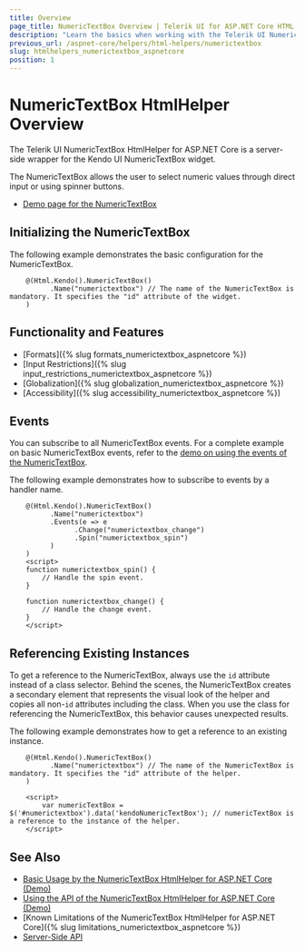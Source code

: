```yaml
---
title: Overview
page_title: NumericTextBox Overview | Telerik UI for ASP.NET Core HTML Helpers
description: "Learn the basics when working with the Telerik UI NumericTextBox for ASP.NET Core (MVC 6 or ASP.NET Core MVC)."
previous_url: /aspnet-core/helpers/html-helpers/numerictextbox
slug: htmlhelpers_numerictextbox_aspnetcore
position: 1
---
```


# NumericTextBox HtmlHelper Overview

The Telerik UI NumericTextBox HtmlHelper for ASP.NET Core is a server-side wrapper for the Kendo UI NumericTextBox widget.

The NumericTextBox allows the user to select numeric values through direct input or using spinner buttons.

* [Demo page for the NumericTextBox](https://demos.telerik.com/aspnet-core/numerictextbox/index)

## Initializing the NumericTextBox

The following example demonstrates the basic configuration for the NumericTextBox.

```
    @(Html.Kendo().NumericTextBox()
          .Name("numerictextbox") // The name of the NumericTextBox is mandatory. It specifies the "id" attribute of the widget.
    )
```

## Functionality and Features

* [Formats]({% slug formats_numerictextbox_aspnetcore %})
* [Input Restrictions]({% slug input_restrictions_numerictextbox_aspnetcore %})
* [Globalization]({% slug globalization_numerictextbox_aspnetcore %})
* [Accessibility]({% slug accessibility_numerictextbox_aspnetcore %})

## Events

You can subscribe to all NumericTextBox events. For a complete example on basic NumericTextBox events, refer to the [demo on using the events of the NumericTextBox](https://demos.telerik.com/aspnet-core/numerictextbox/events).

The following example demonstrates how to subscribe to events by a handler name.

```
    @(Html.Kendo().NumericTextBox()
          .Name("numerictextbox")
          .Events(e => e
                .Change("numerictextbox_change")
                .Spin("numerictextbox_spin")
          )
    )
    <script>
    function numerictextbox_spin() {
        // Handle the spin event.
    }

    function numerictextbox_change() {
        // Handle the change event.
    }
    </script>
```

## Referencing Existing Instances

To get a reference to the NumericTextBox, always use the `id` attribute instead of a class selector. Behind the scenes, the NumericTextBox creates a secondary element that represents the visual look of the helper and copies all non-`id` attributes including the class. When you use the class for referencing the NumericTextBox, this behavior causes unexpected results.

The following example demonstrates how to get a reference to an existing instance.

```
    @(Html.Kendo().NumericTextBox()
          .Name("numerictextbox") // The name of the NumericTextBox is mandatory. It specifies the "id" attribute of the helper.
    )

    <script>
        var numericTextBox = $('#numerictextbox').data('kendoNumericTextBox'); // numericTextBox is a reference to the instance of the helper.
    </script>
```

## See Also

* [Basic Usage by the NumericTextBox HtmlHelper for ASP.NET Core (Demo)](https://demos.telerik.com/aspnet-core/numerictextbox/index)
* [Using the API of the NumericTextBox HtmlHelper for ASP.NET Core (Demo)](https://demos.telerik.com/aspnet-core/numerictextbox/api)
* [Known Limitations of the NumericTextBox HtmlHelper for ASP.NET Core]({% slug limitations_numerictextbox_aspnetcore %})
* [Server-Side API](/api/numerictextbox)
